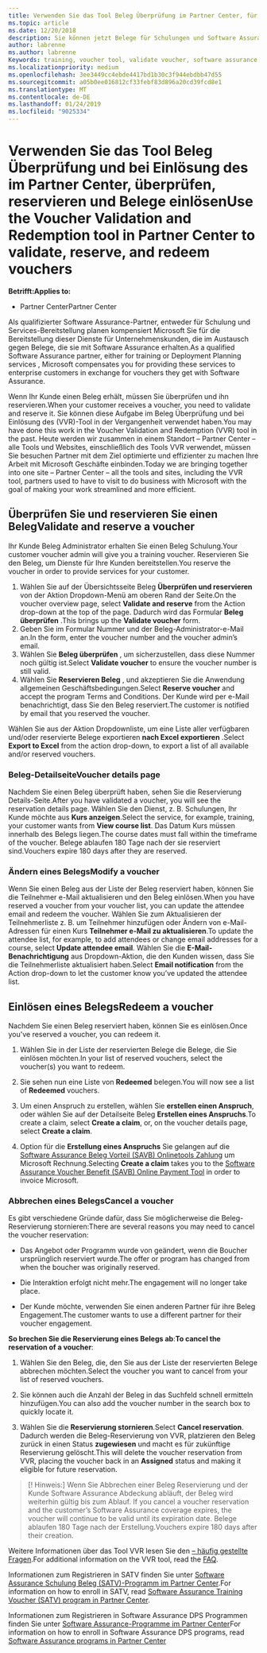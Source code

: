 ```yaml
---
title: Verwenden Sie das Tool Beleg Überprüfung im Partner Center, für die Schulung und andere Belege | Partner Center
ms.topic: article
ms.date: 12/20/2018
description: Sie können jetzt Belege für Schulungen und Software Assurance-Programme im Partner Center anfordern.
author: labrenne
ms.author: labrenne
Keywords: training, voucher tool, validate voucher, software assurance claims, DPS, SATV
ms.localizationpriority: medium
ms.openlocfilehash: 3ee3449cc4ebde4417bd1b30c3f944ebdbb47d55
ms.sourcegitcommit: a05b0ee016812cf33febf83d896a20cd39fcd8e1
ms.translationtype: MT
ms.contentlocale: de-DE
ms.lasthandoff: 01/24/2019
ms.locfileid: "9025334"
---
```

# <a name="use-the-voucher-validation-and-redemption-tool-in-partner-center-to-validate-reserve-and-redeem-vouchers"></a><span data-ttu-id="4aad3-103">Verwenden Sie das Tool Beleg Überprüfung und bei Einlösung des im Partner Center, überprüfen, reservieren und Belege einlösen</span><span class="sxs-lookup"><span data-stu-id="4aad3-103">Use the Voucher Validation and Redemption tool in Partner Center to validate, reserve, and redeem vouchers</span></span> 

**<span data-ttu-id="4aad3-104">Betrifft:</span><span class="sxs-lookup"><span data-stu-id="4aad3-104">Applies to:</span></span>**

- <span data-ttu-id="4aad3-105">Partner Center</span><span class="sxs-lookup"><span data-stu-id="4aad3-105">Partner Center</span></span>

<span data-ttu-id="4aad3-106">Als qualifizierter Software Assurance-Partner, entweder für Schulung und Services-Bereitstellung planen kompensiert Microsoft Sie für die Bereitstellung dieser Dienste für Unternehmenskunden, die im Austausch gegen Belege, die sie mit Software Assurance erhalten.</span><span class="sxs-lookup"><span data-stu-id="4aad3-106">As a qualified Software Assurance partner, either for training or Deployment Planning services , Microsoft compensates you for providing these services to enterprise customers in exchange for vouchers they get with Software Assurance.</span></span>

<span data-ttu-id="4aad3-107">Wenn Ihr Kunde einen Beleg erhält, müssen Sie überprüfen und ihn reservieren.</span><span class="sxs-lookup"><span data-stu-id="4aad3-107">When your customer receives a voucher, you need to validate and reserve it.</span></span> <span data-ttu-id="4aad3-108">Sie können diese Aufgabe im Beleg Überprüfung und bei Einlösung des (VVR)-Tool in der Vergangenheit verwendet haben.</span><span class="sxs-lookup"><span data-stu-id="4aad3-108">You may have done this work in the Voucher Validation and Redemption (VVR) tool in the past.</span></span> <span data-ttu-id="4aad3-109">Heute werden wir zusammen in einem Standort – Partner Center – alle Tools und Websites, einschließlich des Tools VVR verwendet, müssen Sie besuchen Partner mit dem Ziel optimierte und effizienter zu machen Ihre Arbeit mit Microsoft Geschäfte einbinden.</span><span class="sxs-lookup"><span data-stu-id="4aad3-109">Today we are bringing together into one site – Partner Center – all the tools and sites, including the VVR tool, partners used to have to visit to do business with Microsoft with the goal of making your work streamlined and more efficient.</span></span>

## <a name="validate-and-reserve-a-voucher"></a><span data-ttu-id="4aad3-110">Überprüfen Sie und reservieren Sie einen Beleg</span><span class="sxs-lookup"><span data-stu-id="4aad3-110">Validate and reserve a voucher</span></span>

<span data-ttu-id="4aad3-111">Ihr Kunde Beleg Administrator erhalten Sie einen Beleg Schulung.</span><span class="sxs-lookup"><span data-stu-id="4aad3-111">Your customer voucher admin will give you a training voucher.</span></span> <span data-ttu-id="4aad3-112">Reservieren Sie den Beleg, um Dienste für Ihre Kunden bereitstellen.</span><span class="sxs-lookup"><span data-stu-id="4aad3-112">You reserve the voucher in order to provide services for your customer.</span></span>

1. <span data-ttu-id="4aad3-113">Wählen Sie auf der Übersichtsseite Beleg **Überprüfen und reservieren** von der Aktion Dropdown-Menü am oberen Rand der Seite.</span><span class="sxs-lookup"><span data-stu-id="4aad3-113">On the voucher overview page, select **Validate and reserve** from the Action drop-down at the top of the page.</span></span> <span data-ttu-id="4aad3-114">Dadurch wird das Formular **Beleg überprüfen** .</span><span class="sxs-lookup"><span data-stu-id="4aad3-114">This brings up the **Validate voucher** form.</span></span>
2. <span data-ttu-id="4aad3-115">Geben Sie im Formular Nummer und der Beleg-Administrator-e-Mail an.</span><span class="sxs-lookup"><span data-stu-id="4aad3-115">In the form, enter the voucher number and the voucher admin’s email.</span></span>
3. <span data-ttu-id="4aad3-116">Wählen Sie **Beleg überprüfen** , um sicherzustellen, dass diese Nummer noch gültig ist.</span><span class="sxs-lookup"><span data-stu-id="4aad3-116">Select **Validate voucher** to ensure the voucher number is still valid.</span></span>
4. <span data-ttu-id="4aad3-117">Wählen Sie **Reservieren Beleg** , und akzeptieren Sie die Anwendung allgemeinen Geschäftsbedingungen.</span><span class="sxs-lookup"><span data-stu-id="4aad3-117">Select **Reserve voucher** and accept the program Terms and Conditions.</span></span> <span data-ttu-id="4aad3-118">Der Kunde wird per e-Mail benachrichtigt, dass Sie den Beleg reserviert.</span><span class="sxs-lookup"><span data-stu-id="4aad3-118">The customer is notified by email that you reserved the voucher.</span></span>

<span data-ttu-id="4aad3-119">Wählen Sie aus der Aktion Dropdownliste, um eine Liste aller verfügbaren und/oder reservierte Belege exportieren **nach Excel exportieren** .</span><span class="sxs-lookup"><span data-stu-id="4aad3-119">Select **Export to Excel** from the action drop-down, to export a list of all available and/or reserved vouchers.</span></span>

### <a name="voucher-details-page"></a><span data-ttu-id="4aad3-120">Beleg-Detailseite</span><span class="sxs-lookup"><span data-stu-id="4aad3-120">Voucher details page</span></span>

<span data-ttu-id="4aad3-121">Nachdem Sie einen Beleg überprüft haben, sehen Sie die Reservierung Details-Seite.</span><span class="sxs-lookup"><span data-stu-id="4aad3-121">After you have validated a voucher, you will see the reservation details page.</span></span> <span data-ttu-id="4aad3-122">Wählen Sie den Dienst, z. B. Schulungen, Ihr Kunde möchte aus **Kurs anzeigen**.</span><span class="sxs-lookup"><span data-stu-id="4aad3-122">Select the service, for example, training, your customer wants from **View course list**.</span></span>
<span data-ttu-id="4aad3-123">Das Datum Kurs müssen innerhalb des Belegs liegen.</span><span class="sxs-lookup"><span data-stu-id="4aad3-123">The course dates must fall within the timeframe of the voucher.</span></span> <span data-ttu-id="4aad3-124">Belege ablaufen 180 Tage nach der sie reserviert sind.</span><span class="sxs-lookup"><span data-stu-id="4aad3-124">Vouchers expire 180 days after they are reserved.</span></span>

### <a name="modify-a-voucher"></a><span data-ttu-id="4aad3-125">Ändern eines Belegs</span><span class="sxs-lookup"><span data-stu-id="4aad3-125">Modify a voucher</span></span>

<span data-ttu-id="4aad3-126">Wenn Sie einen Beleg aus der Liste der Beleg reserviert haben, können Sie die Teilnehmer e-Mail aktualisieren und den Beleg einlösen.</span><span class="sxs-lookup"><span data-stu-id="4aad3-126">When you have reserved a voucher from your voucher list, you can update the attendee email and redeem the voucher.</span></span> <span data-ttu-id="4aad3-127">Wählen Sie zum Aktualisieren der Teilnehmerliste z. B. um Teilnehmer hinzufügen oder Ändern von e-Mail-Adressen für einen Kurs **Teilnehmer e-Mail zu aktualisieren**.</span><span class="sxs-lookup"><span data-stu-id="4aad3-127">To update the attendee list, for example, to add attendees or change email addresses for a course, select **Update attendee email**.</span></span> <span data-ttu-id="4aad3-128">Wählen Sie die **E-Mail-Benachrichtigung** aus Dropdown-Aktion, die den Kunden wissen, dass Sie die Teilnehmerliste aktualisiert haben.</span><span class="sxs-lookup"><span data-stu-id="4aad3-128">Select **Email notification** from the Action drop-down to let the customer know you’ve updated the attendee list.</span></span>

## <a name="redeem-a-voucher"></a><span data-ttu-id="4aad3-129">Einlösen eines Belegs</span><span class="sxs-lookup"><span data-stu-id="4aad3-129">Redeem a voucher</span></span>

<span data-ttu-id="4aad3-130">Nachdem Sie einen Beleg reserviert haben, können Sie es einlösen.</span><span class="sxs-lookup"><span data-stu-id="4aad3-130">Once you've reserved a voucher, you can redeem it.</span></span> 

1. <span data-ttu-id="4aad3-131">Wählen Sie in der Liste der reservierten Belege die Belege, die Sie einlösen möchten.</span><span class="sxs-lookup"><span data-stu-id="4aad3-131">In your list of reserved vouchers, select the voucher(s) you want to redeem.</span></span> 
2. <span data-ttu-id="4aad3-132">Sie sehen nun eine Liste von **Redeemed** belegen.</span><span class="sxs-lookup"><span data-stu-id="4aad3-132">You will now see a list of **Redeemed** vouchers.</span></span>

4. <span data-ttu-id="4aad3-133">Um einen Anspruch zu erstellen, wählen Sie **erstellen einen Anspruch**, oder wählen Sie auf der Detailseite Beleg **Erstellen eines Anspruchs**.</span><span class="sxs-lookup"><span data-stu-id="4aad3-133">To create a claim, select **Create a claim**, or, on the voucher details page, select **Create a claim**.</span></span>

5. <span data-ttu-id="4aad3-134">Option für die **Erstellung eines Anspruchs** Sie gelangen auf die [Software Assurance Beleg Vorteil (SAVB) Onlinetools Zahlung](https://planningservices.partners.extranet.microsoft.com/en/Pages/getpaid.aspx) um Microsoft Rechnung.</span><span class="sxs-lookup"><span data-stu-id="4aad3-134">Selecting **Create a claim** takes you to the [Software Assurance Voucher Benefit (SAVB) Online Payment Tool](https://planningservices.partners.extranet.microsoft.com/en/Pages/getpaid.aspx) in order to invoice Microsoft.</span></span>


### <a name="cancel-a-voucher"></a><span data-ttu-id="4aad3-135">Abbrechen eines Belegs</span><span class="sxs-lookup"><span data-stu-id="4aad3-135">Cancel a voucher</span></span>

<span data-ttu-id="4aad3-136">Es gibt verschiedene Gründe dafür, dass Sie möglicherweise die Beleg-Reservierung stornieren:</span><span class="sxs-lookup"><span data-stu-id="4aad3-136">There are several reasons you may need to cancel the voucher reservation:</span></span>

- <span data-ttu-id="4aad3-137">Das Angebot oder Programm wurde von geändert, wenn die Boucher ursprünglich reserviert wurde.</span><span class="sxs-lookup"><span data-stu-id="4aad3-137">The offer or program has changed from when the boucher was originally reserved.</span></span>

- <span data-ttu-id="4aad3-138">Die Interaktion erfolgt nicht mehr.</span><span class="sxs-lookup"><span data-stu-id="4aad3-138">The engagement will no longer take place.</span></span>

- <span data-ttu-id="4aad3-139">Der Kunde möchte, verwenden Sie einen anderen Partner für ihre Beleg Engagement.</span><span class="sxs-lookup"><span data-stu-id="4aad3-139">The customer wants to use a different partner for their voucher engagement.</span></span>

<span data-ttu-id="4aad3-140">**So brechen Sie die Reservierung eines Belegs ab**:</span><span class="sxs-lookup"><span data-stu-id="4aad3-140">**To cancel the reservation of a voucher**:</span></span>

1. <span data-ttu-id="4aad3-141">Wählen Sie den Beleg, die, den Sie aus der Liste der reservierten Belege abbrechen möchten.</span><span class="sxs-lookup"><span data-stu-id="4aad3-141">Select the voucher you want to cancel from your list of reserved vouchers.</span></span>

2. <span data-ttu-id="4aad3-142">Sie können auch die Anzahl der Beleg in das Suchfeld schnell ermitteln hinzufügen.</span><span class="sxs-lookup"><span data-stu-id="4aad3-142">You can also add the voucher number in the search box to quickly locate it.</span></span> 

3. <span data-ttu-id="4aad3-143">Wählen Sie die **Reservierung stornieren**.</span><span class="sxs-lookup"><span data-stu-id="4aad3-143">Select **Cancel reservation**.</span></span> <span data-ttu-id="4aad3-144">Dadurch werden die Beleg-Reservierung von VVR, platzieren den Beleg zurück in einen Status **zugewiesen** und macht es für zukünftige Reservierung gelöscht.</span><span class="sxs-lookup"><span data-stu-id="4aad3-144">This will delete the voucher reservation from VVR, placing the voucher back in an **Assigned** status and making it eligible for future reservation.</span></span>

>[! Hinweis:]<span data-ttu-id="4aad3-145"> Wenn Sie Abbrechen einer Beleg Reservierung und der Kunde Software Assurance Abdeckung abläuft, der Beleg wird weiterhin gültig bis zum Ablauf.</span><span class="sxs-lookup"><span data-stu-id="4aad3-145"> If you cancel a voucher reservation and the customer’s Software Assurance coverage expires, the voucher will continue to be valid until its expiration date.</span></span> <span data-ttu-id="4aad3-146">Belege ablaufen 180 Tage nach der Erstellung.</span><span class="sxs-lookup"><span data-stu-id="4aad3-146">Vouchers expire 180 days after their creation.</span></span>

<span data-ttu-id="4aad3-147">Weitere Informationen über das Tool VVR lesen Sie den [– häufig gestellte Fragen](vvr-faq.md).</span><span class="sxs-lookup"><span data-stu-id="4aad3-147">For additional information on the VVR tool, read the [FAQ](vvr-faq.md).</span></span>

<span data-ttu-id="4aad3-148">Informationen zum Registrieren in SATV finden Sie unter [Software Assurance Schulung Beleg (SATV)-Programm im Partner Center](software-assurance-satv.md).</span><span class="sxs-lookup"><span data-stu-id="4aad3-148">For information on how to enroll in SATV, read [Software Assurance Training Voucher (SATV) program in Partner Center](software-assurance-satv.md).</span></span>

<span data-ttu-id="4aad3-149">Informationen zum Registrieren in Software Assurance DPS Programmen finden Sie unter [Software Assurance-Programme im Partner Center](software-assurance-dps.md)</span><span class="sxs-lookup"><span data-stu-id="4aad3-149">For information on how to enroll in Software Assurance DPS programs, read [Software Assurance programs in Partner Center](software-assurance-dps.md)</span></span>

